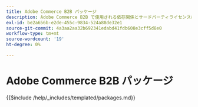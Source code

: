 ```yaml
---
title: Adobe Commerce B2B パッケージ
description: Adobe Commerce B2B で使用される依存関係とサードパーティライセンスについて説明します。
exl-id: be2a656b-e2de-455c-9834-524a88de32e1
source-git-commit: 4a3aa2aa32b692341edabd41fdb608e3cff5d8e0
workflow-type: tm+mt
source-wordcount: '19'
ht-degree: 0%

---
```


# Adobe Commerce B2B パッケージ

{{$include /help/_includes/templated/packages.md}}

<!-- Last updated from includes: 2025-04-11 15:09:07 -->
